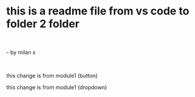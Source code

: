 # this is a readme file from vs code to folder 2 folder
<br>
<p> - by milan s </p>
<br>
<p> this change is from module1 (button)</p>
<p> this change is from module1 (dropdown)</p>
